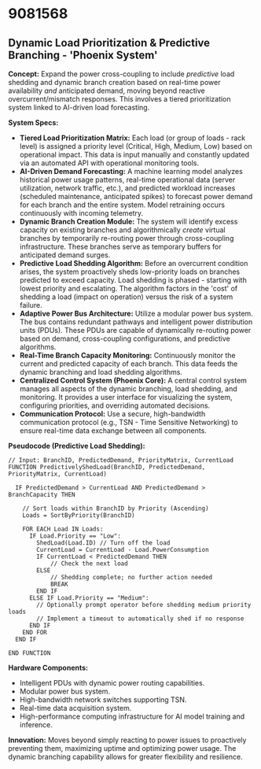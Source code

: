# 9081568

## Dynamic Load Prioritization & Predictive Branching - 'Phoenix System'

**Concept:** Expand the power cross-coupling to include *predictive* load shedding and dynamic branch creation based on real-time power availability *and* anticipated demand, moving beyond reactive overcurrent/mismatch responses. This involves a tiered prioritization system linked to AI-driven load forecasting.

**System Specs:**

*   **Tiered Load Prioritization Matrix:** Each load (or group of loads - rack level) is assigned a priority level (Critical, High, Medium, Low) based on operational impact. This data is input manually and constantly updated via an automated API with operational monitoring tools.
*   **AI-Driven Demand Forecasting:** A machine learning model analyzes historical power usage patterns, real-time operational data (server utilization, network traffic, etc.), and predicted workload increases (scheduled maintenance, anticipated spikes) to forecast power demand for each branch and the entire system. Model retraining occurs continuously with incoming telemetry.
*   **Dynamic Branch Creation Module:** The system will identify excess capacity on existing branches and algorithmically *create* virtual branches by temporarily re-routing power through cross-coupling infrastructure. These branches serve as temporary buffers for anticipated demand surges.
*   **Predictive Load Shedding Algorithm:** Before an overcurrent condition arises, the system proactively sheds low-priority loads on branches predicted to exceed capacity. Load shedding is phased - starting with lowest priority and escalating. The algorithm factors in the 'cost' of shedding a load (impact on operation) versus the risk of a system failure.
*   **Adaptive Power Bus Architecture:** Utilize a modular power bus system. The bus contains redundant pathways and intelligent power distribution units (PDUs). These PDUs are capable of dynamically re-routing power based on demand, cross-coupling configurations, and predictive algorithms.
*   **Real-Time Branch Capacity Monitoring:** Continuously monitor the current and predicted capacity of each branch. This data feeds the dynamic branching and load shedding algorithms.
*   **Centralized Control System (Phoenix Core):** A central control system manages all aspects of the dynamic branching, load shedding, and monitoring. It provides a user interface for visualizing the system, configuring priorities, and overriding automated decisions.
*   **Communication Protocol:** Use a secure, high-bandwidth communication protocol (e.g., TSN - Time Sensitive Networking) to ensure real-time data exchange between all components.

**Pseudocode (Predictive Load Shedding):**

```
// Input: BranchID, PredictedDemand, PriorityMatrix, CurrentLoad
FUNCTION PredictivelyShedLoad(BranchID, PredictedDemand, PriorityMatrix, CurrentLoad)

  IF PredictedDemand > CurrentLoad AND PredictedDemand > BranchCapacity THEN

    // Sort loads within BranchID by Priority (Ascending)
    Loads = SortByPriority(BranchID)

    FOR EACH Load IN Loads:
      IF Load.Priority == "Low":
        ShedLoad(Load.ID) // Turn off the load
        CurrentLoad = CurrentLoad - Load.PowerConsumption
        IF CurrentLoad < PredictedDemand THEN
            // Check the next load
        ELSE
            // Shedding complete; no further action needed
            BREAK
        END IF
      ELSE IF Load.Priority == "Medium":
        // Optionally prompt operator before shedding medium priority loads
        // Implement a timeout to automatically shed if no response
      END IF
    END FOR
  END IF

END FUNCTION
```

**Hardware Components:**

*   Intelligent PDUs with dynamic power routing capabilities.
*   Modular power bus system.
*   High-bandwidth network switches supporting TSN.
*   Real-time data acquisition system.
*   High-performance computing infrastructure for AI model training and inference.

**Innovation:** Moves beyond simply reacting to power issues to proactively preventing them, maximizing uptime and optimizing power usage. The dynamic branching capability allows for greater flexibility and resilience.